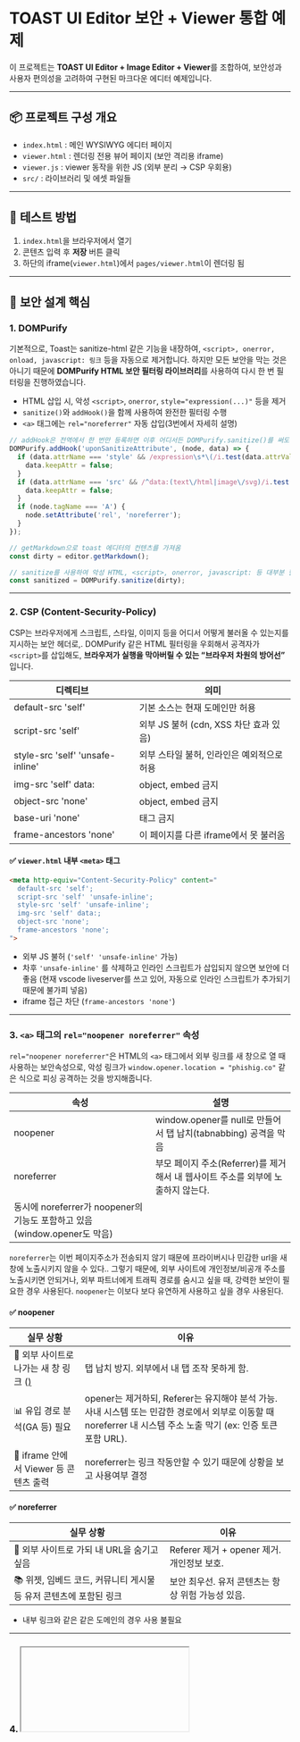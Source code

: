# TOAST UI Editor 보안 + Viewer 통합 예제

이 프로젝트는 **TOAST UI Editor + Image Editor + Viewer**를 조합하여, 보안성과 사용자 편의성을 고려하여 구현된 마크다운 에디터 예제입니다.

---

## 📦 프로젝트 구성 개요

- `index.html` : 메인 WYSIWYG 에디터 페이지
- `viewer.html` : 렌더링 전용 뷰어 페이지 (보안 격리용 iframe)
- `viewer.js` : viewer 동작을 위한 JS (외부 분리 → CSP 우회용)
- `src/` : 라이브러리 및 에셋 파일들

---

## 🧪 테스트 방법

1. `index.html`을 브라우저에서 열기
2. 콘텐츠 입력 후 **저장** 버튼 클릭
3. 하단의 iframe(`viewer.html`)에서 `pages/viewer.html`이 렌더링 됨

---

## 🔐 보안 설계 핵심

### 1. DOMPurify

기본적으로, Toast는 sanitize-html 같은 기능을 내장하여, `<script>, onerror, onload, javascript: 링크` 등을 자동으로 제거합니다.
하지만 모든 보안을 막는 것은 아니기 때문에 **DOMPurify HTML 보안 필터링 라이브러리**를 사용하여 다시 한 번 필터링을 진행하였습니다.

- HTML 삽입 시, 악성 `<script>`, `onerror`, `style="expression(...)"` 등을 제거
- `sanitize()`와 `addHook()`을 함께 사용하여 완전한 필터링 수행
- `<a>` 태그에는 `rel="noreferrer"` 자동 삽입(3번에서 자세히 설명)

```js
// addHook은 전역에서 한 번만 등록하면 이후 어디서든 DOMPurify.sanitize()를 써도 위 Hook이 자동 적용됨
DOMPurify.addHook('uponSanitizeAttribute', (node, data) => {
  if (data.attrName === 'style' && /expression\s*\(/i.test(data.attrValue)) {
    data.keepAttr = false;
  }
  if (data.attrName === 'src' && /^data:(text\/html|image\/svg)/i.test(data.attrValue)) {
    data.keepAttr = false;
  }
  if (node.tagName === 'A') {
    node.setAttribute('rel', 'noreferrer');
  }
});

// getMarkdown으로 toast 에디터의 컨텐츠를 가져옴 
const dirty = editor.getMarkdown();

// sanitize를 사용하여 악성 HTML, <script>, onerror, javascript: 등 대부분 필터링
const sanitized = DOMPurify.sanitize(dirty);
```

---

### 2. CSP (Content-Security-Policy)

CSP는 브라우저에게 스크립트, 스타일, 이미지 등을 어디서 어떻게 불러올 수 있는지를 지시하는 보안 헤더로,.
DOMPurify 같은 HTML 필터링을 우회해서 공격자가 `<script>`를 삽입해도, **브라우저가 실행을 막아버릴 수 있는 “브라우저 차원의 방어선”** 입니다.

| 디렉티브 | 의미 |
|------|------|
| default-src 'self' | 기본 소스는 현재 도메인만 허용 |
| script-src 'self' | 외부 JS 불허 (cdn, XSS 차단 효과 있음) |
| style-src 'self' 'unsafe-inline' | 외부 스타일 불허, 인라인은 예외적으로 허용 |
| img-src 'self' data: | object, embed 금지 |
| object-src 'none' | object, embed 금지 |
| base-uri 'none' | <base> 태그 금지 |
| frame-ancestors 'none' | 이 페이지를 다른 iframe에서 못 불러옴 |

#### ✅ `viewer.html` 내부 `<meta>` 태그

```html
<meta http-equiv="Content-Security-Policy" content="
  default-src 'self';
  script-src 'self' 'unsafe-inline';
  style-src 'self' 'unsafe-inline';
  img-src 'self' data:;
  object-src 'none';
  frame-ancestors 'none';
">
```

- 외부 JS 불허 (`'self' 'unsafe-inline'` 가능)
- 차후 `'unsafe-inline'` 를 삭제하고 인라인 스크립트가 삽입되지 않으면 보안에 더 좋음
   (현재 vscode liveserver를 쓰고 있어, 자동으로 인라인 스크립트가 추가되기 때문에 불가피 넣음)
- iframe 접근 차단 (`frame-ancestors 'none'`)

---

### 3. `<a>` 태그의 `rel="noopener noreferrer"` 속성

`rel="noopener noreferrer"`은 HTML의 `<a>` 태그에서 외부 링크를 새 창으로 열 때 사용하는 보안속성으로,
악성 링크가 `window.opener.location = "phishig.co"` 같은 식으로 피싱 공격하는 것을 방지해줍니다. 

| 속성 | 설명 |
|-----|-----|
| noopener | window.opener를 null로 만들어서 탭 납치(tabnabbing) 공격을 막음 |
| noreferrer | 부모 페이지 주소(Referrer)를 제거해서 내 웹사이트 주소를 외부에 노출하지 않는다.
동시에  noreferrer가 noopener의 기능도 포함하고 있음(window.opener도 막음)  |


`noreferrer`는 이번 페이지주소가 전송되지 않기 때문에 프라이버시나 민감한 url을 새 창에 노출시키지 않을 수 있다..
그렇기 때문에, 외부 사이트에 개인정보/비공개 주소를 노출시키면 안되거나, 외부 파트너에게 트래픽 경로를 숨시고 싶을 때, 강력한 보안이 필요한 경우 사용된다.
`noopener`는 이보다 보다 유연하게 사용하고 싶을 경우 사용된다.

#### ✅ noopener

| 실무 상황 | 이유 |
|-----|-----|
| 🔐 외부 사이트로 나가는 새 창 링크 (<a href="...">) | 탭 납치 방지. 외부에서 내 탭 조작 못하게 함. |
| 📊 유입 경로 분석(GA 등) 필요 | opener는 제거하되, Referer는 유지해야 분석 가능. 사내 시스템 또는 민감한 경로에서 외부로 이동할 때	noreferrer	내 시스템 주소 노출 막기 (ex: 인증 토큰 포함 URL). |
| 🧩 iframe 안에서 Viewer 등 콘텐츠 출력 | noreferrer는 링크 작동안할 수 있기 때문에 상황을 보고 사용여부 결정 |


#### ✅ noreferrer

| 실무 상황 | 이유 |
|-----|-----|
| 🔐 외부 사이트로 가되 내 URL을 숨기고 싶음 | Referer 제거 + opener 제거. 개인정보 보호. |
| 📚 위젯, 임베드 코드, 커뮤니티 게시물 등 유저 콘텐츠에 포함된 링크 | 보안 최우선. 유저 콘텐츠는 항상 위험 가능성 있음. |

- 내부 링크와 같은 같은 도메인의 경우 사용 불필요
---
### 4. <iframe> sandbox

#### ✅ `index.html` 내부 `<iframe>`에 **sandbox** 속성을 추가 후, `viewer.html` 호출

```html
<div id="#viewer">
   <iframe id="viewerFrame" sandbox="allow-scripts allow-popups allow-same-origilow-top-navgation-by-user-acrivation" src="../pages/viewer.html"></iframe>
</div>
```

#### 💡 `viewer.html`를 별도로 분리한 이유

- **보안적인 이유**: 에디터로 작성된 콘텐츠는 신뢰할 수 없는 HTML일 수 있습니다.
- **sandbox** 가 `iframe`을 감옥처럼 만들어, 만약 XSS가 실행되더라도 iframe 내부로 격리시킬 수 있습니다.
- 

| sandbox 옵션 | 설명 |
|------|------|
| allow-scripts | JS 실행 허용 (Viewer 작동에 필수) |
| allow-same-origin | iframe 내부 JS에서 document.cookie, localStorage 등 동일 출처 접근 허용 |
| allow-forms | <form> 제출 허용 |
| allow-popups | window.open() 가능 |
| allow-modals | alert(), confirm(), prompt() 사용 가능 |
| allow-presentation | 프레젠테이션 API 허용 (잘 안 씀) |
| allow-downloads | download 허용 |
| allow-top-navigation | iframe 안에서 window.top.location 변경 가능 (위험!) |
| allow-top-navigation-by-user-activation | 유저 클릭 시만 상위 페이지 이동 가능 |

- 💡 즉, 악성 스크립트가 viewer 안에서 실행된다 해도, viewer 바깥에는 절대 못 벗어납니다.
- 현재, VS Code Live Server를 사용하여 테스트하고 있기 때문에 `allow-same-origin`이 있으나, 삭제하면 보안에 더 유리합니다.

---

### ❓ viewer.js를 인라인으로 작성하지 않은 이유

- **CSP 정책 위반 방지**: `script-src 'self'` 설정이 되어 있을 때 `<script>...</script>` 같은 인라인 JS는 차단됩니다.
- 따라서 외부 JS 파일로 분리해야 CSP에 위배되지 않으며, 실무에서도 자주 사용되는 방식입니다.

---

## 📄 viewer.js 작동 방식

```js
window.addEventListener('message', (event) => {
   const { type, content } = event.data || {};

   if (type === 'render' && typeof content === 'string') {
      const decodedContent = decodeURIComponent(content);
      const { Editor } = toastui;
      const { tableMergedCell, codeSyntaxHighlight, colorSyntax } = Editor.plugin;

      new Editor.factory({
         el: document.querySelector('#viewer'),
         height: '100%',
         initialValue: decodedContent,
         viewer: true,
         plugins: [tableMergedCell, codeSyntaxHighlight, colorSyntax],
      });

      // 링크는 새 탭에서 열리도록 설정
      setTimeout(() => {
         document.querySelector('#viewer')?.addEventListener('click', (e) => {
            const target = e.target;
            if (target.tagName === 'A') {
               e.preventDefault();
               const url = target.getAttribute('href');
               if (url) window.open(url, '_blank', 'noreferrer');
            }
         });
      }, 0);
   }
});
```

- `postMessage()`로 에디터에서 보낸 내용을 받음
- 에디터가 아닌 **Viewer 모드로만 실행** → 보안성과 렌더링 최적화
- 링크 클릭 시 **새 탭**에서 열리도록 처리 (악성 링크 조작 방지)

---

## ✅ 주요 기능 요약

| 기능 | 설명 |
|------|------|
| WYSIWYG 에디터 | Toast UI Editor로 마크다운 및 리치 텍스트 작성 |
| 이미지 편집기 | TUI Image Editor를 통한 이미지 자르기, 회전 등 |
| 보안 필터링 | DOMPurify + CSP + iframe sandbox로 다층 방어 |
| 뷰어 분리 | iframe 기반 viewer.html 파일을 통한 안전한 렌더링 |
| plugin 활용 | table 병합, 문법 강조, 색상 등 다양한 확장 플러그인 |

---

## 📚 참고

- 작성된 내용의 추가 설명은 docs 파일을 참고바랍니다.
- [TOAST UI Editor Docs](https://ui.toast.com/tui-editor)
- [DOMPurify Docs](https://github.com/cure53/DOMPurify)
- [MDN CSP 가이드](https://developer.mozilla.org/en-US/docs/Web/HTTP/CSP)
